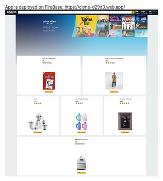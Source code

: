 App is deployed on FireBase: https://clone-d29d3.web.app/
![Clone App Landing Page](/Amazon_clone/results/1.png?raw=true "Landing Page")
